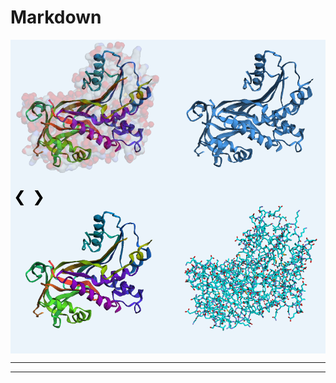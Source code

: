 # Markdown

<!DOCTYPE html>
<html lang="en">
<head>
<meta charset="UTF-8">
<meta name="viewport" content="width=device-width, initial-scale=1.0">
<title>Image Carousel</title>
<style>
  .carousel-container {
    max-width: 600px;
    margin: 0 auto;
    overflow: hidden;
    position: relative; /* Required for absolute positioning of next and prev buttons */
  }
  .carousel {
    display: flex;
    transition: transform 0.5s ease;
  }
  .carousel img {
    width: 100%;
    height: auto;
  }
  .carousel-controls {
    position: absolute;
    top: 50%;
    transform: translateY(-50%);
    display: flex;
  }
  .carousel-controls button {
    background: none;
    border: none;
    cursor: pointer;
    font-size: 24px;
    padding: 5px;
  }
</style>
</head>
<body>

<div class="carousel-container">
  <div class="carousel">
    <img src="./figures/py3Dmol_CBG.jpg" alt="Image 1">
    <img src="./figures/py3Dmol_CBG.jpg" alt="Image 2">
    <img src="./figures/py3Dmol_CBG.jpg" alt="Image 3">
    <!-- Add more images as needed -->
  </div>
  <div class="carousel-controls">
    <button id="prevBtn">&#10094;</button>
    <button id="nextBtn">&#10095;</button>
  </div>
</div>

<script>
  // JavaScript for carousel functionality
  const carousel = document.querySelector('.carousel');
  const images = document.querySelectorAll('.carousel img');
  const prevBtn = document.getElementById('prevBtn');
  const nextBtn = document.getElementById('nextBtn');
  
  let counter = 0;

  // Event listeners for prev and next buttons
  prevBtn.addEventListener('click', () => {
    counter = counter <= 0 ? images.length - 1 : counter - 1;
    updateCarousel();
  });

  nextBtn.addEventListener('click', () => {
    counter = counter >= images.length - 1 ? 0 : counter + 1;
    updateCarousel();
  });

  // Function to update carousel display
  function updateCarousel() {
    carousel.style.transform = `translateX(-${counter * 100}%)`;
  }
</script>

</body>
</html>


---

<!-- <!DOCTYPE html>
<html lang="en">
<head>
    <meta charset="UTF-8">
    <meta name="viewport" content="width=device-width, initial-scale=1.0">
    <title>Slideshow</title>
    <style>
        .slideshow-container {
            max-width: 500px;
            position: relative;
            margin: auto;
        }
        .mySlides {
            display: none;
        }
        img {
            width: auto;
            height: auto;
        }
        .prev, .next {
            cursor: pointer;
            position: absolute;
            top: 50%;
            width: auto;
            margin-top: -22px;
            padding: 16px;
            color: white;
            font-weight: bold;
            font-size: 18px;
            transition: 0.6s ease;
            border-radius: 0 3px 3px 0;
            user-select: none;
        }
        .next {
            right: 0;
            border-radius: 3px 0 0 3px;
        }
        .prev:hover, .next:hover {
            background-color: rgba(0, 0, 0, 0.8);
        }
        .caption {
            text-align: center;
            color: #f2f2f2;
            padding: 8px 12px;
            background-color: rgba(0, 0, 0, 0.8);
        }
    </style>
</head>
<body>

<div class="slideshow-container">
    <div class="mySlides">
        <img src="./figures/py3Dmol_17-OHP.png" style="width:100%">
    </div>
    <div class="mySlides">
        <img src="./figures/py3Dmol_CBG.png" style="width:100%">
    </div>
    <div class="mySlides">
        <img src="./figures/py3Dmol_cortisol.png" style="width:100%">
    </div>
    <a class="prev" onclick="plusSlides(-1)">❮</a>
    <a class="next" onclick="plusSlides(1)">❯</a>
</div>

<script>
    var slideIndex = 1;
    showSlides(slideIndex);

    function plusSlides(n) {
        showSlides(slideIndex += n);
    }

    function currentSlide(n) {
        showSlides(slideIndex = n);
    }

    function showSlides(n) {
        var i;
        var slides = document.getElementsByClassName("mySlides");
        if (n > slides.length) {
            slideIndex = 1;
        }
        if (n < 1) {
            slideIndex = slides.length;
        }
        for (i = 0; i < slides.length; i++) {
            slides[i].style.display = "none";
        }
        slides[slideIndex - 1].style.display = "block";
    }
</script>

</body>
</html> -->


---


<!-- <!DOCTYPE html>
<html lang="en">
<head>
    <meta charset="UTF-8">
    <meta name="viewport" content="width=device-width, initial-scale=1.0">
    <link href="https://cdn.jsdelivr.net/npm/bootstrap@5.3.0/dist/css/bootstrap.min.css" rel="stylesheet">
</head>
<body>

<div id="day1Carousel" class="carousel slide">
        <div class="carousel-inner">
            <div class="carousel-item active">
                <img src="./figures/py3Dmol_17-OHP.png"
                    class="d-block w-100" alt="Image 1">
            </div>
            <div class="carousel-item">
                <img src="./figures/py3Dmol_CBG.png"
                    class="d-block w-100" alt="Image 2">
            </div>
            <div class="carousel-item">
                <img src="./figures/py3Dmol_cortisol.png"
                    class="d-block w-100" alt="Image 3">
            </div>
        </div>
        <button class="carousel-control-prev" type="button" data-bs-target="#day1Carousel"
            data-bs-slide="prev">
            <span class="carousel-control-prev-icon" aria-hidden="true"></span>
            <span class="visually-hidden">Previous</span>
        </button>
        <button class="carousel-control-next" type="button" data-bs-target="#day1Carousel"
            data-bs-slide="next">
            <span class="carousel-control-next-icon" aria-hidden="true"></span>
            <span class="visually-hidden">Next</span>
        </button>
</div>

<script src="https://cdn.jsdelivr.net/npm/bootstrap@5.3.0/dist/js/bootstrap.min.js"></script>

</body>
</html> -->
